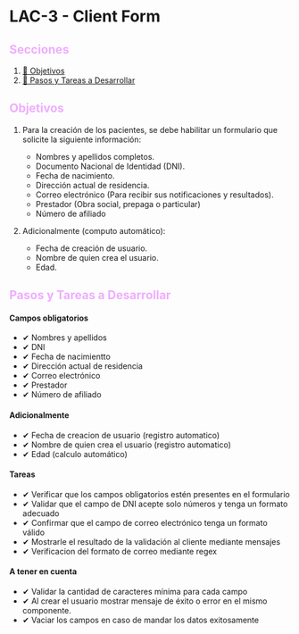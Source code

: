 # LAC-3 - Client Form

## <font color="#efadff">Secciones</font>

1. [🎯 Objetivos](#objetivos)
2. [📎 Pasos y Tareas a Desarrollar](#pasos-y-tareas-a-desarrollar)

## <font color="#efadff">Objetivos</font>

1. Para la creación de los pacientes, se debe habilitar un formulario que solicite la siguiente información:

   - Nombres y apellidos completos.
   - Documento Nacional de Identidad (DNI).
   - Fecha de nacimiento.
   - Dirección actual de residencia.
   - Correo electrónico (Para recibir sus notificaciones y resultados).
   - Prestador (Obra social, prepaga o particular)
   - Número de afiliado

2. Adicionalmente (computo automático):

   - Fecha de creación de usuario.
   - Nombre de quien crea el usuario.
   - Edad.

## <font color="#efadff">Pasos y Tareas a Desarrollar</font>

#### Campos obligatorios

- ✔ Nombres y apellidos
- ✔ DNI
- ✔ Fecha de nacimientto
- ✔ Dirección actual de residencia
- ✔ Correo electrónico
- ✔ Prestador
- ✔ Número de afiliado

#### Adicionalmente

- ✔ Fecha de creacion de usuario (registro automatico)
- ✔ Nombre de quien crea el usuario (registro automatico)
- ✔ Edad (calculo automático)

#### Tareas

- ✔ Verificar que los campos obligatorios estén presentes en el formulario
- ✔ Validar que el campo de DNI acepte solo números y tenga un formato adecuado
- ✔ Confirmar que el campo de correo electrónico tenga un formato válido
- ✔ Mostrarle el resultado de la validación al cliente mediante mensajes
- ✔ Verificacion del formato de correo mediante regex

#### A tener en cuenta

- ✔ Validar la cantidad de caracteres mínima para cada campo
- ✔ Al crear el usuario mostrar mensaje de éxito o error en el mismo componente.
- ✔ Vaciar los campos en caso de mandar los datos exitosamente

